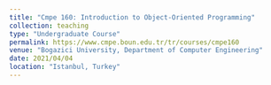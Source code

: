 ```yaml
---
title: "Cmpe 160: Introduction to Object-Oriented Programming"
collection: teaching
type: "Undergraduate Course"
permalink: https://www.cmpe.boun.edu.tr/tr/courses/cmpe160
venue: "Bogazici University, Department of Computer Engineering"
date: 2021/04/04
location: "Istanbul, Turkey"
---
```

